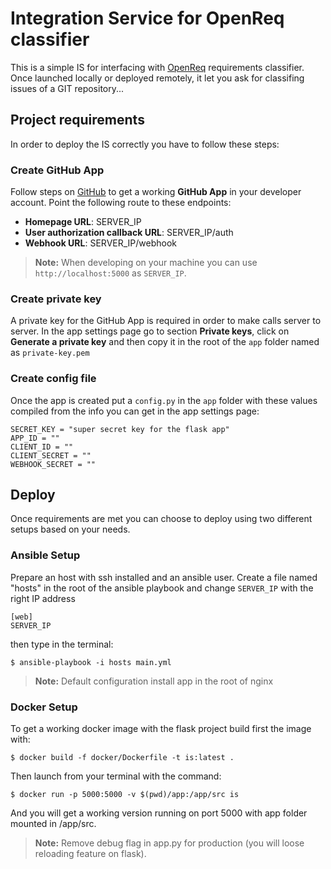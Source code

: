 # Integration Service for OpenReq classifier
This is a simple IS for interfacing with [OpenReq](https://github.com/OpenReqEU/requirements-classifier) requirements classifier.
Once launched locally or deployed remotely, it let you ask for classifing issues of a GIT repository...

## Project requirements
In order to deploy the IS correctly you have to follow these steps:

### Create GitHub App 
Follow steps on [GitHub](https://developer.github.com/apps/building-oauth-apps/authorizing-oauth-apps/) to get a working **GitHub App** in your developer account.
Point the following route to these endpoints:

- **Homepage URL**: SERVER_IP
- **User authorization callback URL**: SERVER_IP/auth
- **Webhook URL**: SERVER_IP/webhook

> **Note:** When developing on your machine you can use `http://localhost:5000` as `SERVER_IP`.

### Create private key
A private key for the GitHub App is required in order to make calls server to server.
In the app settings page go to section **Private keys**, click on **Generate a private key** and then copy it in the root of the `app` folder named as `private-key.pem`

### Create config file
Once the app is created put a `config.py` in the `app` folder with these values compiled from the info you can get in the app settings page:

```
SECRET_KEY = "super secret key for the flask app"
APP_ID = ""
CLIENT_ID = ""
CLIENT_SECRET = ""
WEBHOOK_SECRET = ""
``` 


## Deploy
Once requirements are met you can choose to deploy using two different setups based on your needs.

### Ansible Setup
Prepare an host with ssh installed and an ansible user.
Create a file named "hosts" in the root of the ansible playbook and change `SERVER_IP` with the right IP address
```
[web]
SERVER_IP
```
then type in the terminal:

```
$ ansible-playbook -i hosts main.yml
```

> **Note:** Default configuration install app in the root of nginx

### Docker Setup
To get a working docker image with the flask project build first the image with:

```
$ docker build -f docker/Dockerfile -t is:latest .
```

Then launch from your terminal with the command:

```
$ docker run -p 5000:5000 -v $(pwd)/app:/app/src is
```

And you will get a working version running on port 5000 with app folder mounted in /app/src.
> **Note:** Remove debug flag in app.py for production (you will loose reloading feature on flask).